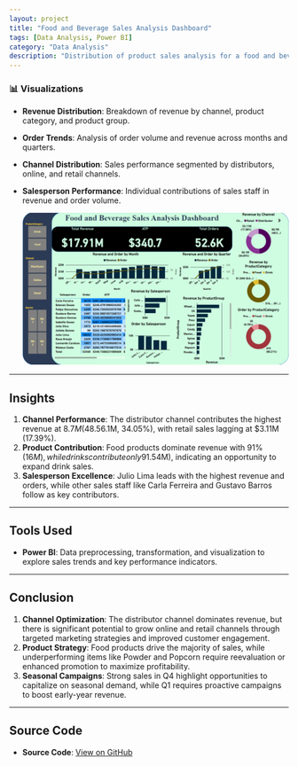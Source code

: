 ```yaml
---
layout: project
title: "Food and Beverage Sales Analysis Dashboard"
tags: [Data Analysis, Power BI]
category: "Data Analysis"
description: "Distribution of product sales analysis for a food and beverage retail store."
---
```


### 📊 Visualizations

- **Revenue Distribution**: Breakdown of revenue by channel, product category, and product group.
- **Order Trends**: Analysis of order volume and revenue across months and quarters.
- **Channel Distribution**: Sales performance segmented by distributors, online, and retail channels.
- **Salesperson Performance**: Individual contributions of sales staff in revenue and order volume.

   ![Dashboard](https://github.com/hanif-dev/hanif-dev.github.io/raw/main/images/f&b.PNG)

---

## Insights
1. **Channel Performance**: The distributor channel contributes the highest revenue at $8.7M (48.5%), followed by online sales ($6.1M, 34.05%), with retail sales lagging at $3.11M (17.39%).
2. **Product Contribution**: Food products dominate revenue with 91% ($16M), while drinks contribute only 9% ($1.54M), indicating an opportunity to expand drink sales.
3. **Salesperson Excellence**: Julio Lima leads with the highest revenue and orders, while other sales staff like Carla Ferreira and Gustavo Barros follow as key contributors.

---

## Tools Used    
- **Power BI**: Data preprocessing, transformation, and visualization to explore sales trends and key performance indicators.

---

## Conclusion
1. **Channel Optimization**: The distributor channel dominates revenue, but there is significant potential to grow online and retail channels through targeted marketing strategies and improved customer engagement.
2. **Product Strategy**: Food products drive the majority of sales, while underperforming items like Powder and Popcorn require reevaluation or enhanced promotion to maximize profitability.
3. **Seasonal Campaigns**: Strong sales in Q4 highlight opportunities to capitalize on seasonal demand, while Q1 requires proactive campaigns to boost early-year revenue.

---

## Source Code  
- **Source Code**: [View on GitHub](https://github.com/hanif-dev/fnb_analysis_dashboard)
